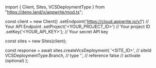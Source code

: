 import { Client, Sites, VCSDeploymentType } from "https://deno.land/x/appwrite/mod.ts";

const client = new Client()
    .setEndpoint('https://cloud.appwrite.io/v1') // Your API Endpoint
    .setProject('<YOUR_PROJECT_ID>') // Your project ID
    .setKey('<YOUR_API_KEY>'); // Your secret API key

const sites = new Sites(client);

const response = await sites.createVcsDeployment(
    '<SITE_ID>', // siteId
    VCSDeploymentType.Branch, // type
    '<REFERENCE>', // reference
    false // activate (optional)
);
